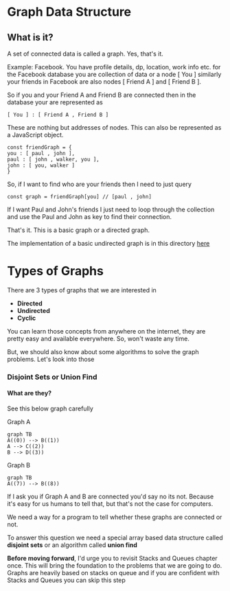 # Graph Data Structure

## What is it?

A set of connected data is called a graph. Yes, that's it.

Example: Facebook. You have profile details, dp, location, work info etc. for the Facebook database you are collection of data or a node [ You ] similarly your friends in Facebook are also nodes [ Friend A ] and [ Friend B ].

So if you and your Friend A and Friend B are connected then in the database your are represented as

`[ You ] : [ Friend A , Friend B ]`

These are nothing but addresses of nodes. This can also be represented as a JavaScript object.

```
const friendGraph = {
you : [ paul , john ],
paul : [ john , walker, you ],
john : [ you, walker ]
}

```

So, if I want to find who are your friends then I need to just query

```
const graph = friendGraph[you] // [paul , john]
```

If I want Paul and John's friends I just need to loop through the collection and use the Paul and John as key to find their connection.

That's it. This is a basic graph or a directed graph.

The implementation of a basic undirected graph is in this directory [here](https://github.com/sagars01/DSA_Zero_To_Hero/blob/master/src/Graph/Graph.js)

# Types of Graphs

There are 3 types of graphs that we are interested in

- **Directed**
- **Undirected**
- **Cyclic**

You can learn those concepts from anywhere on the internet, they are pretty easy and available everywhere. So, won't waste any time.

But, we should also know about some algorithms to solve the graph problems.
Let's look into those

### Disjoint Sets or Union Find

#### What are they?

See this below graph carefully

Graph A

```mermaid
graph TB
A((0)) --> B((1))
A --> C((2))
B --> D((3))
```

Graph B

```mermaid
graph TB
A((7)) --> B((8))

```

If I ask you if Graph A and B are connected you'd say no its not. Because it's easy for us humans to tell that, but that's not the case for computers.

We need a way for a program to tell whether these graphs are connected or not.

To answer this question we need a special array based data structure called **disjoint sets** or an algorithm called **union find**

**Before moving forward**, I'd urge you to revisit Stacks and Queues chapter once.
This will bring the foundation to the problems that we are going to do.
Graphs are heavily based on stacks on queue and if you are confident with Stacks and Queues you can skip this step
